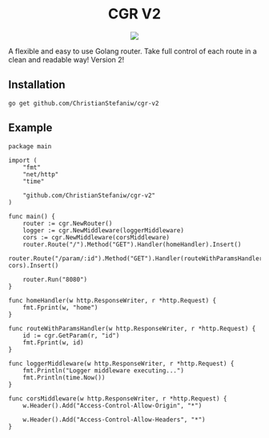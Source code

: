 <h1 align='center'>CGR V2</h1>

<div align='center'>
	<a href="https://goreportcard.com/report/github.com/ChristianStefaniw/cgr-v2">
		<img src="https://goreportcard.com/badge/github.com/ChristianStefaniw/cgr-v2"/>
	</a>
</div>

A flexible and easy to use Golang router. Take full control of each route in a clean and readable way! Version 2! 

## Installation
```go get github.com/ChristianStefaniw/cgr-v2```

## Example
```golang
package main

import (
	"fmt"
	"net/http"
	"time"

	"github.com/ChristianStefaniw/cgr-v2"
)

func main() {
	router := cgr.NewRouter()
	logger := cgr.NewMiddleware(loggerMiddleware)
	cors := cgr.NewMiddleware(corsMiddleware)
	router.Route("/").Method("GET").Handler(homeHandler).Insert()
	router.Route("/param/:id").Method("GET").Handler(routeWithParamsHandler).HandlePreflight().Assign(logger, cors).Insert()

	router.Run("8080")
}

func homeHandler(w http.ResponseWriter, r *http.Request) {
	fmt.Fprint(w, "home")
}

func routeWithParamsHandler(w http.ResponseWriter, r *http.Request) {
	id := cgr.GetParam(r, "id")
	fmt.Fprint(w, id)
}

func loggerMiddleware(w http.ResponseWriter, r *http.Request) {
	fmt.Println("Logger middleware executing...")
	fmt.Println(time.Now())
}

func corsMiddleware(w http.ResponseWriter, r *http.Request) {
	w.Header().Add("Access-Control-Allow-Origin", "*")

	w.Header().Add("Access-Control-Allow-Headers", "*")
}

```
